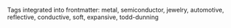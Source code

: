 Tags integrated into frontmatter: metal, semiconductor, jewelry, automotive, reflective, conductive, soft, expansive, todd-dunning